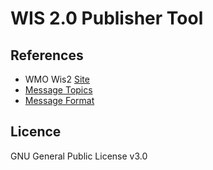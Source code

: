 # WIS 2.0 Publisher Tool

## References

* WMO Wis2 [Site](https://community.wmo.int/en/activity-areas/wis/wis2-implementation)
* [Message Topics](https://github.com/wmo-im/wis2-topic-hierarchy)
* [Message Format](https://github.com/wmo-im/wis2-notification-message)

## Licence

GNU General Public License v3.0
